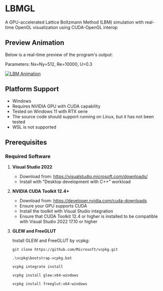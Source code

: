 # LBMGL

A GPU-accelerated Lattice Boltzmann Method (LBM) simulation with real-time OpenGL visualization using CUDA-OpenGL interop

## Preview Animation

Below is a real-time preview of the program's output:

Parameters: Nx=Ny=512, Re=10000, U=0.3

[![LBM Animation](http://img.youtube.com/vi/804kw0WLG38/0.jpg)](http://www.youtube.com/watch?v=804kw0WLG38)


## Platform Support
- Windows
- Requires NVIDIA GPU with CUDA capability
- Tested on Windows 11 with RTX serie
- The source code should support running on Linux, but it has not been tested
- WSL is not supported

## Prerequisites

### Required Software
1. **Visual Studio 2022**
   - Download from: https://visualstudio.microsoft.com/downloads/
   - Install with "Desktop development with C++" workload

2. **NVIDIA CUDA Toolkit 12.4+**
   - Download from: https://developer.nvidia.com/cuda-downloads
   - Ensure your GPU supports CUDA
   - Install the toolkit with Visual Studio integration
   - Ensure that CUDA Toolkit 12.4 or higher is installed to be compatible with Visual Studio 2022 17.10 or higher

3. **GLEW and FreeGLUT**
   
   Install GLEW and FreeGLUT by vcpkg:

     `git clone https://github.com/Microsoft/vcpkg.git`
     
     `.\vcpkg\bootstrap-vcpkg.bat`
   
     `vcpkg integrate install`
   
     `vcpkg install glew:x64-windows`
   
     `vcpkg install freeglut:x64-windows`
   
